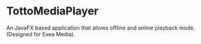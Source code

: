 # TottoMediaPlayer
An JavaFX based application that allows offline and online playback mode. (Designed for Exea Media).

